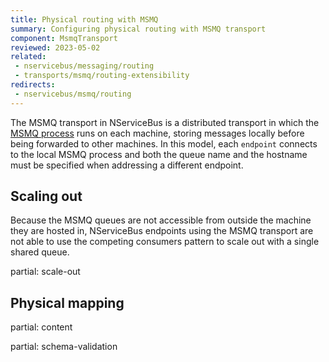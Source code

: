 ```yaml
---
title: Physical routing with MSMQ
summary: Configuring physical routing with MSMQ transport
component: MsmqTransport
reviewed: 2023-05-02
related:
 - nservicebus/messaging/routing
 - transports/msmq/routing-extensibility
redirects:
 - nservicebus/msmq/routing
---
```


The MSMQ transport in NServiceBus is a distributed transport in which the [MSMQ process](https://docs.microsoft.com/en-us/previous-versions/windows/desktop/legacy/ms711472(v=vs.85)) runs on each machine, storing messages locally before being forwarded to other machines. In this model, each `endpoint` connects to the local MSMQ process and both the queue name and the hostname must be specified when addressing a different endpoint.

## Scaling out

Because the MSMQ queues are not accessible from outside the machine they are hosted in, NServiceBus endpoints using the MSMQ transport are not able to use the competing consumers pattern to scale out with a single shared queue.

partial: scale-out

## Physical mapping

partial: content

partial: schema-validation
